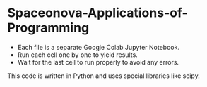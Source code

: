 # Spaceonova-Applications-of-Programming

- Each file is a separate Google Colab Jupyter Notebook.
- Run each cell one by one to yield results.
- Wait for the last cell to run properly to avoid any errors.

This code is written in Python and uses special libraries like scipy.
